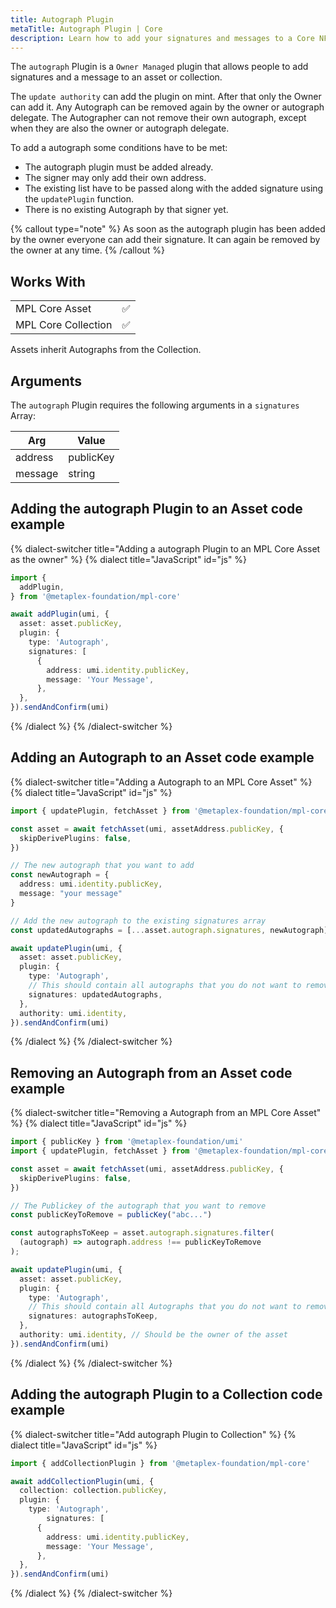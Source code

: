 ```yaml
---
title: Autograph Plugin
metaTitle: Autograph Plugin | Core
description: Learn how to add your signatures and messages to a Core NFT Asset or Collection.
---
```


The `autograph` Plugin is a `Owner Managed` plugin that allows people to add signatures and a message to an asset or collection.

The `update authority` can add the plugin on mint. After that only the Owner can add it. Any Autograph can be removed again by the owner or autograph delegate. The Autographer can not remove their own autograph, except when they are also the owner or autograph delegate. 

To add a autograph some conditions have to be met:

- The autograph plugin must be added already.
- The signer may only add their own address.
- The existing list have to be passed along with the added signature using the `updatePlugin` function.
- There is no existing Autograph by that signer yet.

{% callout type="note" %}
As soon as the autograph plugin has been added by the owner everyone can add their signature. It can again be removed by the owner at any time.
{% /callout %}

## Works With

|                     |     |
| ------------------- | --- |
| MPL Core Asset      | ✅  |
| MPL Core Collection | ✅  |

Assets inherit Autographs from the Collection.

## Arguments

The `autograph` Plugin requires the following arguments in a `signatures` Array:

| Arg     | Value     |
| ------- | ------    |
| address | publicKey |
| message | string    |

## Adding the autograph Plugin to an Asset code example

{% dialect-switcher title="Adding a autograph Plugin to an MPL Core Asset as the owner" %}
{% dialect title="JavaScript" id="js" %}

```ts
import {
  addPlugin,
} from '@metaplex-foundation/mpl-core'

await addPlugin(umi, {
  asset: asset.publicKey,
  plugin: {
    type: 'Autograph',
    signatures: [
      {
        address: umi.identity.publicKey,
        message: 'Your Message',
      },
  },
}).sendAndConfirm(umi)
```

{% /dialect %}
{% /dialect-switcher %}

## Adding an Autograph to an Asset code example

{% dialect-switcher title="Adding a Autograph to an MPL Core Asset" %}
{% dialect title="JavaScript" id="js" %}

```ts
import { updatePlugin, fetchAsset } from '@metaplex-foundation/mpl-core'

const asset = await fetchAsset(umi, assetAddress.publicKey, {
  skipDerivePlugins: false,
})

// The new autograph that you want to add
const newAutograph = {
  address: umi.identity.publicKey,
  message: "your message"
}

// Add the new autograph to the existing signatures array
const updatedAutographs = [...asset.autograph.signatures, newAutograph]

await updatePlugin(umi, {
  asset: asset.publicKey,
  plugin: {
    type: 'Autograph',
    // This should contain all autographs that you do not want to remove
    signatures: updatedAutographs,
  },
  authority: umi.identity,
}).sendAndConfirm(umi)
```

{% /dialect %}
{% /dialect-switcher %}

## Removing an Autograph from an Asset code example

{% dialect-switcher title="Removing a Autograph from an MPL Core Asset" %}
{% dialect title="JavaScript" id="js" %}

```ts
import { publicKey } from '@metaplex-foundation/umi'
import { updatePlugin, fetchAsset } from '@metaplex-foundation/mpl-core'

const asset = await fetchAsset(umi, assetAddress.publicKey, {
  skipDerivePlugins: false,
})

// The Publickey of the autograph that you want to remove 
const publicKeyToRemove = publicKey("abc...")

const autographsToKeep = asset.autograph.signatures.filter(
  (autograph) => autograph.address !== publicKeyToRemove
);

await updatePlugin(umi, {
  asset: asset.publicKey,
  plugin: {
    type: 'Autograph',
    // This should contain all Autographs that you do not want to remove
    signatures: autographsToKeep,
  },
  authority: umi.identity, // Should be the owner of the asset
}).sendAndConfirm(umi)
```

{% /dialect %}
{% /dialect-switcher %}

## Adding the autograph Plugin to a Collection code example

{% dialect-switcher title="Add autograph Plugin to Collection" %}
{% dialect title="JavaScript" id="js" %}

```ts
import { addCollectionPlugin } from '@metaplex-foundation/mpl-core'

await addCollectionPlugin(umi, {
  collection: collection.publicKey,
  plugin: {
    type: 'Autograph',
        signatures: [
      {
        address: umi.identity.publicKey,
        message: 'Your Message',
      },
  },
}).sendAndConfirm(umi)
```

{% /dialect %}
{% /dialect-switcher %}
